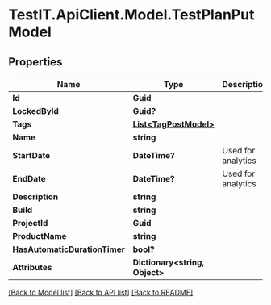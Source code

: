 # TestIT.ApiClient.Model.TestPlanPutModel

## Properties

Name | Type | Description | Notes
------------ | ------------- | ------------- | -------------
**Id** | **Guid** |  | 
**LockedById** | **Guid?** |  | [optional] 
**Tags** | [**List&lt;TagPostModel&gt;**](TagPostModel.md) |  | [optional] 
**Name** | **string** |  | 
**StartDate** | **DateTime?** | Used for analytics | [optional] 
**EndDate** | **DateTime?** | Used for analytics | [optional] 
**Description** | **string** |  | [optional] 
**Build** | **string** |  | [optional] 
**ProjectId** | **Guid** |  | 
**ProductName** | **string** |  | [optional] 
**HasAutomaticDurationTimer** | **bool?** |  | [optional] 
**Attributes** | **Dictionary&lt;string, Object&gt;** |  | 

[[Back to Model list]](../README.md#documentation-for-models) [[Back to API list]](../README.md#documentation-for-api-endpoints) [[Back to README]](../README.md)

